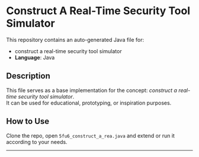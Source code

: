# Construct A Real-Time Security Tool Simulator

This repository contains an auto-generated Java file for:

- construct a real-time security tool simulator
- **Language**: Java

## Description

This file serves as a base implementation for the concept: *construct a real-time security tool simulator*.  
It can be used for educational, prototyping, or inspiration purposes.

## How to Use

Clone the repo, open `5fu6_construct_a_rea.java` and extend or run it according to your needs.

---


